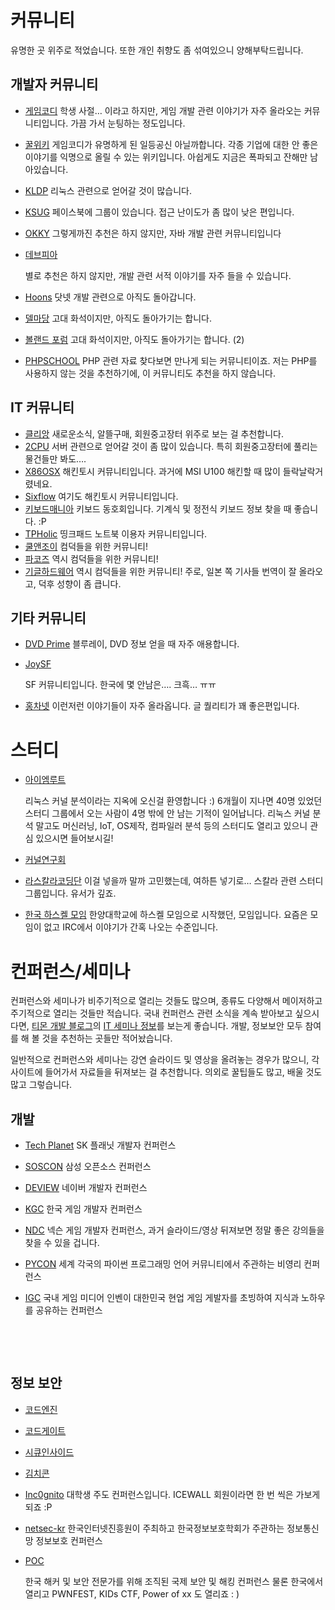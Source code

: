 # 커뮤니티

유명한 곳 위주로 적었습니다. 또한 개인 취향도 좀 섞여있으니 양해부탁드립니다.

## 개발자 커뮤니티

- [게임코디](http://www.gamecodi.com/)
  학생 사절… 이라고 하지만, 게임 개발 관련 이야기가 자주 올라오는 커뮤니티입니다. 가끔 가서 눈팅하는 정도입니다.

- [꿀위키](http://www.gamecodi.com/ggulwiki_2nd_teaser/)
  게임코디가 유명하게 된 일등공신 아닐까합니다. 각종 기업에 대한 안 좋은 이야기를 익명으로 올릴 수 있는 위키입니다. 아쉽게도 지금은 폭파되고 잔해만 남아있습니다.

- [KLDP](https://kldp.org/)
  리눅스 관련으로 얻어갈 것이 많습니다.

- [KSUG](http://www.ksug.org/)
  페이스북에 그룹이 있습니다. 접근 난이도가 좀 많이 낮은 편입니다.

- [OKKY](http://okky.kr/)
  그렇게까진 추천은 하지 않지만, 자바 개발 관련 커뮤니티입니다

- [데브피아](http://www.devpia.com/)

  별로 추천은 하지 않지만, 개발 관련 서적 이야기를 자주 들을 수 있습니다.

- [Hoons](http://www.hoons.net/)
  닷넷 개발 관련으로 아직도 돌아갑니다.

- [델마당](https://www.delmadang.com/)
  고대 화석이지만, 아직도 돌아가기는 합니다.

- [볼랜드 포럼](http://borlandforum.com/)
  고대 화석이지만, 아직도 돌아가기는 합니다. (2)

- [PHPSCHOOL](http://www.phpschool.com/)
  PHP 관련 자료 찾다보면 만나게 되는 커뮤니티이죠. 저는 PHP를 사용하지 않는 것을 추천하기에, 이 커뮤니티도 추천을 하지 않습니다.

## IT 커뮤니티

- [클리앙](http://www.clien.net/)
  새로운소식, 알뜰구매, 회원중고장터 위주로 보는 걸 추천합니다.
- [2CPU](http://2cpu.co.kr/)
  서버 관련으로 얻어갈 것이 좀 많이 있습니다. 특히 회원중고장터에 풀리는 물건들만 봐도….
- [X86OSX](http://x86osx.com/)
  해킨토시 커뮤니티입니다. 과거에 MSI U100 해킨할 때 많이 들락날락거렸네요.
- [Sixflow](http://sixflow.net/)
  여기도 해킨토시 커뮤니티입니다.
- [키보드매니아](http://www.kbdmania.net/)
  키보드 동호회입니다. 기계식 및 정전식 키보드 정보 찾을 때 좋습니다. :P
- [TPHolic](http://tpholic.com/)
  띵크패드 노트북 이용자 커뮤니티입니다. 
- [쿨앤조이](http://www.coolenjoy.net/)
  컴덕들을 위한 커뮤니티!
- [파코즈](http://www.parkoz.com/)
  역시 컴덕들을 위한 커뮤니티!
- [기글하드웨어](https://gigglehd.com/gg/)
  역시 컴덕들을 위한 커뮤니티! 주로, 일본 쪽 기사들 번역이 잘 올라오고, 덕후 성향이 좀 큽니다.
  ​

## 기타 커뮤니티

- [DVD Prime](http://dvdprime.donga.com/)
  블루레이, DVD 정보 얻을 때 자주 애용합니다.

- [JoySF](http://www.joysf.com/)

  SF 커뮤니티입니다. 한국에 몇 안남은…. 크흑… ㅠㅠ

- [홍차넷](http://redtea.kr/)
  이런저런 이야기들이 자주 올라옵니다. 글 퀄리티가 꽤 좋은편입니다.

# 스터디

- [아이엠루트](http://www.iamroot.org/)

  리눅스 커널 분석이라는 지옥에 오신걸 환영합니다 :) 6개월이 지나면 40명 있었던 스터디 그룹에서 오는 사람이 4명 밖에 안 남는 기적이 일어납니다. 리눅스 커널 분석 말고도 머신러닝, IoT, OS제작, 컴파일러 분석 등의 스터디도 열리고 있으니 관심 있으시면 들어보시길!

- [커널연구회](http://www.kernel.bz/)

- [라스칼라코딩단](https://groups.google.com/forum/#!forum/scala-korea)
  이걸 넣을까 말까 고민했는데, 여하튼 넣기로… 스칼라 관련 스터디 그룹입니다. 유서가 깊죠.

- [한국 하스켈 모임](https://haskell.kr/)
  한양대학교에 하스켈 모임으로 시작했던, 모임입니다. 요즘은 모임이 없고 IRC에서 이야기가 간혹 나오는 수준입니다.

# 컨퍼런스/세미나

컨퍼런스와 세미나가 비주기적으로 열리는 것들도 많으며, 종류도 다양해서 메이저하고 주기적으로 열리는 것들만 적습니다. 국내 컨퍼런스 관련 소식을 계속 받아보고 싶으시다면, [티몬 개발 블로그](http://tmondev.blog.me/)의 [IT 세미나 정보](http://blog.naver.com/PostList.nhn?blogId=tmondev&from=postList&categoryNo=18)를 보는게 좋습니다. 개발, 정보보안 모두 참여를 해 볼 것을 추천하는 곳들만 적어놨습니다.

일반적으로 컨퍼런스와 세미나는 강연 슬라이드 및 영상을 올려놓는 경우가 많으니, 각 사이트에 들어가서 자료들을 뒤져보는 걸 추천합니다. 의외로 꿀팁들도 많고, 배울 것도 많고 그렇습니다.

## 개발

- [Tech Planet](http://techplanet.skplanet.com/)
  SK 플래닛 개발자 컨퍼런스

- [SOSCON](http://www.soscon.net/)
  삼성 오픈소스 컨퍼런스

- [DEVIEW](http://deview.kr/)
  네이버 개발자 컨퍼런스

- [KGC](http://www.kgconf.com/)
  한국 게임 개발자 컨퍼런스

- [NDC](https://ndc.nexon.com/)
  넥슨 게임 개발자 컨퍼런스, 과거 슬라이드/영상 뒤져보면 정말 좋은 강의들을 찾을 수 있을 겁니다.

- [PYCON](https://www.pycon.kr/)
  세계 각국의 파이썬 프로그래밍 언어 커뮤니티에서 주관하는 비영리 컨퍼런스

- [IGC](http://igc.inven.co.kr/) 
  국내 게임 미디어 인벤이 대한민국 현업 게임 게발자를 초빙하여 지식과 노하우를 공유하는 컨퍼런스

  ​

  ​

## 정보 보안

- [코드엔진](http://www.codeengn.com/)

- [코드게이트](http://www.codegate.org/)

- [시큐인사이드](http://secuinside.com/)

- [김치콘](https://kimchicon.org/)

- [Inc0gnito](http://inc0gnito.com/)
  대학생 주도 컨퍼런스입니다. ICEWALL 회원이라면 한 번 씩은 가보게 되죠 :P

- [netsec-kr](http://www.netsec-kr.or.kr/)
  한국인터넷진흥원이 주최하고 한국정보보호학회가 주관하는 정보통신망 정보보호 컨퍼런스

- [POC](http://www.powerofcommunity.net/index.htm)

  한국 해커 및 보안 전문가를 위해 조직된 국제 보안 및 해킹 컨퍼런스 물론 한국에서 열리고 PWNFEST, KIDs CTF, Power of xx 도 열리죠 : )

